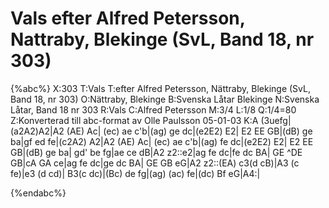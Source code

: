 # Vals efter Alfred Petersson, Nattraby, Blekinge (SvL, Band 18, nr 303)

{%abc%}
X:303
T:Vals
T:efter Alfred Petersson, Nättraby, Blekinge (SvL, Band 18, nr 303)
O:Nättraby, Blekinge
B:Svenska Låtar Blekinge
N:Svenska Låtar, Band 18 nr 303
R:Vals
C:Alfred Petersson
M:3/4
L:1/8
Q:1/4=80
Z:Konverterad till abc-format av  Olle Paulsson 05-01-03
K:A
(3uefg|(a2A2)A2|A2 (AE) Ac| (ec) ae c'b|(ag) ge dc|(e2E2) E2|
E2 EE GB|(dB) ge ba|gf ed fe|(c2A2) A2|A2 (AE) Ac|
(ec) ae c'b|(ag) fe dc|(e2E2) E2| E2 EE GB|(dB) ge ba|
gd' be fg|ae ce dB|A2 z2::e2|ag fe dc|fe dc BA|
GE ^DE GB|cA GA ce|ag fe dc|ge dc BA|
GE GB eG|A2 z2::(EA) c3(d cB)|A3 (c fe)|e3 (d cd)|
B3(c dc)|(Bc) de fg|(ag) (ac) fe|(dc) Bf eG|A4:|

{%endabc%}

